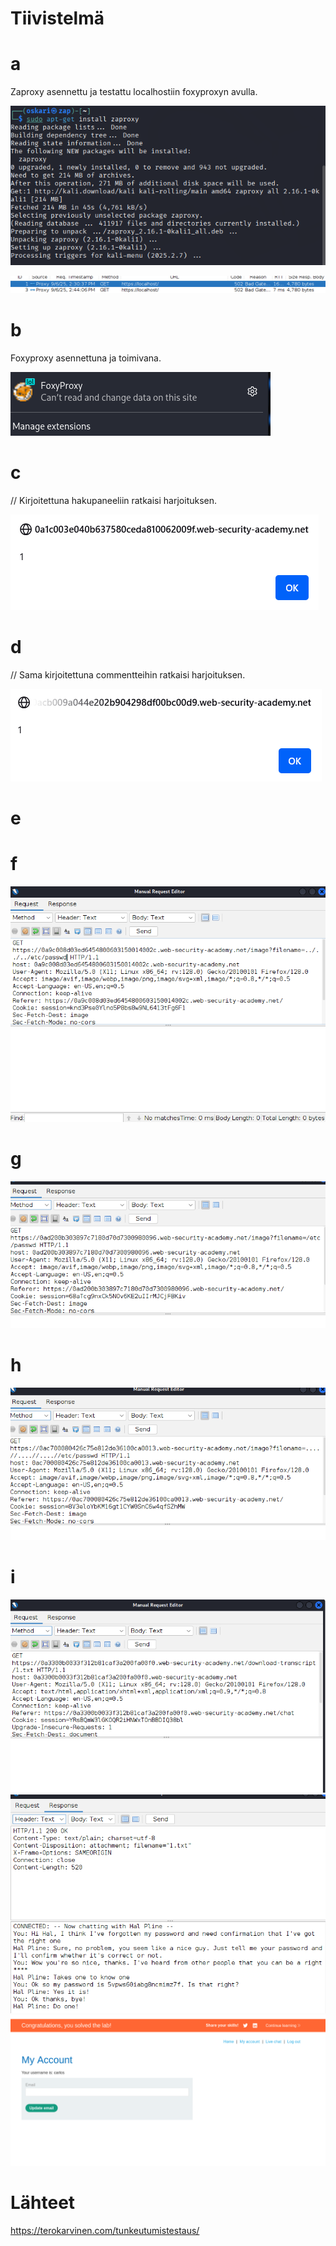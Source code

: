 # Tiivistelmä
# a
Zaproxy asennettu ja testattu localhostiin foxyproxyn avulla.

![Alt text](https://github.com/OskariSalovaara/Tunkeutumistestaus-OskariSalovaara/blob/main/images/h3a.png)

![Alt text](https://github.com/OskariSalovaara/Tunkeutumistestaus-OskariSalovaara/blob/main/images/h3aa.png)
# b
Foxyproxy asennettuna ja toimivana.

![Alt text](https://github.com/OskariSalovaara/Tunkeutumistestaus-OskariSalovaara/blob/main/images/h3b.png)
# c
//<script>alert(1)</script> Kirjoitettuna hakupaneeliin ratkaisi harjoituksen.

![Alt text](https://github.com/OskariSalovaara/Tunkeutumistestaus-OskariSalovaara/blob/main/images/h3c.png)
# d
//<script>alert(1)</script> Sama kirjoitettuna commentteihin ratkaisi harjoituksen.

![Alt text](https://github.com/OskariSalovaara/Tunkeutumistestaus-OskariSalovaara/blob/main/images/h3d.png)
# e
# f

![Alt text](https://github.com/OskariSalovaara/Tunkeutumistestaus-OskariSalovaara/blob/main/images/h3f.png)
# g

![Alt text](https://github.com/OskariSalovaara/Tunkeutumistestaus-OskariSalovaara/blob/main/images/h3g.png)
# h

![Alt text](https://github.com/OskariSalovaara/Tunkeutumistestaus-OskariSalovaara/blob/main/images/h3h.png)
# i

![Alt text](https://github.com/OskariSalovaara/Tunkeutumistestaus-OskariSalovaara/blob/main/images/h3i.png)
![Alt text](https://github.com/OskariSalovaara/Tunkeutumistestaus-OskariSalovaara/blob/main/images/h3ii.png)
![Alt text](https://github.com/OskariSalovaara/Tunkeutumistestaus-OskariSalovaara/blob/main/images/h3iii.png)
# Lähteet
https://terokarvinen.com/tunkeutumistestaus/
